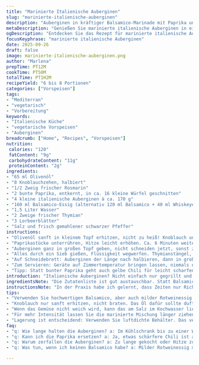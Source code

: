 ```yaml
---
title: "Marinierte Italienische Auberginen"
slug: "marinierte-italienische-auberginen"
description: "Auberginen in kräftiger Balsamico-Marinade mit Paprika und frischen Kräutern. Die Kombination aus sanft gegartem Gemüse, intensivem Essig und Olivenöl ergibt ein rustikales, intensives Aroma, das sich gut zum Vorspeisenbuffet eignet. Die verschiedenen Kochschritte sorgen für perfekte Weichheit der Auberginen ohne matschige Textur. Für mehr Tiefe Whiskeyessig als Alternative zum Balsamico verwenden. Wichtig: Das Gemüse muss nach dem Kochen ausreichend abkühlen, um die Aromen aufzunehmen. Lässt sich gut eine Woche im Kühlschrank lagern. Eignet sich auch zum Servieren bei Zimmertemperatur."
metaDescription: "Genießen Sie marinierte italienische Auberginen in einer Balsamico-Marinade, die perfekt für Ihr Vorspeisenbuffet sind und harmonische Aromen entfalten"
ogDescription: "Entdecken Sie das Rezept für marinierte italienische Auberginen, die Sie als Vorspeise oder im Mediterranen Abendessen servieren können"
focusKeyphrase: "marinierte italienische Auberginen"
date: 2025-09-26
draft: false
image: marinierte-italienische-auberginen.png
author: "Marlena"
prepTime: PT12M
cookTime: PT50M
totalTime: PT1H2M
recipeYield: "6 bis 8 Portionen"
categories: ["Vorspeisen"]
tags:
- "Mediterran"
- "vegetarisch"
- "Vorbereitung"
keywords:
- "Italienische Küche"
- "vegetarische Vorspeisen"
- "Auberginen"
breadcrumb: ["Home", "Recipes", "Vorspeisen"]
nutrition: 
 calories: "120"
 fatContent: "9g"
 carbohydrateContent: "11g"
 proteinContent: "2g"
ingredients:
- "65 ml Olivenöl"
- "8 Knoblauchzehen, halbiert"
- "1/2 Zweig frischer Rosmarin"
- "2 bunte Paprika, entkernt, in ca. 16 kleine Würfel geschnitten"
- "4 kleine italienische Auberginen à ca. 170 g"
- "160 ml Balsamico-Essig (alternativ 120 ml Balsamico + 40 ml Whiskeyessig für mehr Tiefe)"
- "1,5 Liter Wasser"
- "2 Zweige frischer Thymian"
- "3 Lorbeerblätter"
- "Salz und frisch gemahlener schwarzer Pfeffer"
instructions:
- "Olivenöl sanft in kleinem Topf erhitzen, nicht zu heiß! Knoblauch und Rosmarin hinzugeben, leise simmern lassen für gut 9 Minuten – man will keinen Knoblauch braten, nur Aromen auslösen. Duft sollte beruhigend, fast schon süßlich sein."
- "Paprikastücke unterrühren, Hitze leicht erhöhen. Ca. 6 Minuten weitergaren bis Paprika etwas weicher, aber noch bissfest sind. Salzen, pfeffern nach Gefühl. Wichtig: Öl mit Gemüse danach abseihen, dabei Rosmarinzweige entfernen und entsorgen – nicht mit reinschmeißen, wird sonst bitter. Restliches Gemüse und Öl beiseite legen."
- "Auberginen ganz in großen Topf geben, nicht schneiden jetzt, sonst zerfallen sie zu schnell. Paprika, Knoblauch und das reservierte Öl hinzufügen. Essig und Wasser aufgießen, Thymian und Lorbeerblätter einlegen. Alles salzen und pfeffern. Aufkochen, dann Temperatur reduzieren. 38 bis 42 Minuten leise köcheln lassen – Auberginen sollten weich sein, aber nicht zerfallen, Hitze und Zeit genau beobachten."
- "Alles durch ein Sieb gießen, Flüssigkeit wegwerfen. Thymianstängel, Lorbeer und Knoblauch entsorgen. Auberginen kurz abkühlen lassen, bis sie handwarm sind – wichtig, sonst zerfallen sie beim Schneiden."
- "Auf Schneidebrett: Auberginen der Länge nach halbieren, dann in grobe Würfel schneiden. Zusammen mit Paprika in Schüssel geben. Das aufgefangene Öl mit dem Gemüse unterheben. Abschmecken mit Salz und Pfeffer."
- "Zum Servieren: Geräte auf Zimmertemperatur bringen lassen, niemals eiskalt servieren – Aroma sonst dumpf. Verschlossen im Kühlschrank hält sich das 6 bis 8 Tage, ideal zum Vorbereiten für größere Runden."
- "Tipp: Statt bunter Paprika geht auch gelbe Chili für leicht scharfen Kick. Wer Knoblauch nicht mag, halbiert Menge und länger simmern lassen, so geht Geschmack ohne Allium-Bombe."
introduction: "Italienische Auberginen? Nicht einfach nur gegrillt und paniert. Seit Jahren experimentiere ich mit verschiedensten Methoden, bis ich den perfekten trickreich marinierten Mix gefunden habe. Auberginen nehmen schnell zu viel Flüssigkeit auf oder werden matschig. Deshalb setze ich auf schonendes Garen in Balsamico-Wasser, das Feuchtigkeit reguliert und Aroma garantiert. Knoblauch kommt ganz sachte ins Öl, darf aber nicht anbrennen – das kontrolliert man am besten nach Duft. Paprika sorgt für Frische und knackige Momente. Das Ergebnis? Ein Aroma, das nicht dominiert, sondern harmonisch einschmeichelt, ideal als Vorspeise oder kleine Begleitung im mediterranen Abendessen. Die Konsistenz bleibt samtig, mit konzentrierter Säure und leichter Süße. Wer das einmal probiert hat, lässt das klassische Grillen oft links liegen."
ingredientsNote: "Die Zutatenliste ist gut austauschbar. Statt Balsamico kann ein milder Rotweinessig gemischt mit einem Schuss Zucker die Säure ausbalancieren. Olivenöl sollte qualitativ hochwertig sein, doch wenn es fehlt, tut's auch ein leichtes Sonnenblumenöl, das weniger Geschmack abgibt, aber stabil bleibt. Frische Kräuter sind wichtig, allerdings kann man frischen Rosmarin durch getrockneten ersetzen, dann allerdings sparsam dosieren, er ist intensiver. Knoblauchmenge je nach Geschmack reduzieren, wenn bei Ihnen der Geschmack zu streng wirkt oder Magenprobleme drohen. Auberginen sollten relativ klein sein und frisch, große verlieren oft viel Wasser und schmecken fade. Bei Paprika ruhig bunt mischen, das bringt nicht nur Farbe, sondern feine Varianz im Geschmack. Fehlerquelle: Zuviel Salz im Kochwasser, das verhindert das Aufweichen der Auberginen."
instructionsNote: "In der Praxis habe ich gelernt, dass Zeiten nur Richtwerte sind. Wichtig ist der Geruch: Knoblauchöl darf nicht grausig-schwarz sein, sondern muss sanft duften, wie Kräuterbrei. Paprika zeigt Wölbung und zerläuft nicht. Auberginen nach dem Kochen mit dem Messer prüfen – bitte nicht zu weich, sonst zerfallen sie beim Schneiden und vermatschen das Ganze. Das Abseihen trennt die Aromenträger vom Fond, welcher bitter werden kann. Den Fond nicht weiterverwenden! Beim Würzen vorsichtig sein, weil die Marinade intensiver wird, wenn sie kühlt. Ich mache gern eine kleine Probe vor dem Kaltstellen. Beim Servieren ziehe ich die Schüssel 30 Minuten vor dem Essen aus dem Kühlschrank, so entfalten sich die Aromen am besten. Resteverwertungsidee: Auberginen mit kleingeschnittenem frischen Basilikum und Pinienkernen zu Pasta geben – das bringt eine schöne Textur und Frische rein. Der Trick für köstliche Aufbewahrung: luftdicht sein, damit keine Fremdgerüche das Öl verfälschen."
tips:
- "Verwenden Sie hochwertigen Balsamico, aber auch milder Rotweinessig mit Zucker kann die Säure gut ausbalancieren. Olivenöl ist wichtig, aber Sonnenblumenöl geht auch. Falls keine frischen Kräuter verfügbar sind, getrockneter Rosmarin tut es, aber weniger."
- "Knoblauch nur sanft erhitzen, nicht braten. Das Öl dafür sollte duften, wie ein herber Kräutertee. Paprika nicht zerfallen lassen, sie sollen weich sein, aber auch Biss haben. Probe nie vergessen, Geschmäcker variieren."
- "Wenn das Gemüse nicht weich wird, kann das am Salz im Kochwasser liegen. Auch die Hitze ist wichtig; zu starkes Kochen bringt nichts, das Gemüse muss nur sanft köcheln. Am Ende kühl aufbewahren, damit die Aromen sich bündeln können."
- "Für mehr Intensität lassen Sie die marinierte Mischung länger ziehen, mindestens einen Tag im Kühlschrank. Vor dem Servieren rausnehmen, so kommen die Aromen besser zur Geltung. Perfekt für Gesellschaft, keine Eile."
- "Lagerung ist entscheidend: Verwenden Sie luftdichte Behälter. Das verhindert Geruchsübertragung aus dem Kühlschrank. Rezept ist gut haltbar, aber Reinheit der Aromen ist wichtig. Verwenden Sie alte Gläser, um Platz zu sparen."
faq:
- "q: Wie lange halten die Auberginen? a: Im Kühlschrank bis zu einer Woche, vielleicht länger. Aufbewahrung im Glas hilft. Luftdicht ist wichtig. Gerüche vermeiden."
- "q: Kann ich die Paprika ersetzen? a: Ja, etwas schärfere Chili ist auch möglich. Aber: Geschmack wird variieren. Experimentieren ist erlaubt ; testen Sie gut."
- "q: Warum zerfallen die Auberginen? a: Zu lange gekocht oder Hitze zu hoch. Fein abschmecken vorher, mit Messer prüfen. Wer sie behält, ist der König."
- "q: Was tun, wenn ich keinen Balsamico habe? a: Milder Rotweinessig mit Zucker nutzen, Ausgewogenheit bleibt. Immer sicherstellen, dass das gesamte Verhältnis stimmt."

---
```

